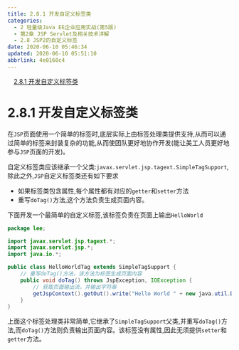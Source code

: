 ```yaml
---
title: 2.8.1 开发自定义标签类
categories: 
  - 2 轻量级Java EE企业应用实战(第5版)
  - 第2章 JSP Servlet及相关技术详解
  - 2.8 JSP2的自定义标签
date: 2020-06-10 05:46:34
updated: 2020-06-10 05:51:10
abbrlink: 4e0160c4
---
```

<div id='my_toc'><a href="/JavaReadingNotes/4e0160c4/#2-8-1-开发自定义标签类" class="header_1">2.8.1 开发自定义标签类</a>&nbsp;<br></div>
<style>.header_1{margin-left: 1em;}.header_2{margin-left: 2em;}.header_3{margin-left: 3em;}.header_4{margin-left: 4em;}.header_5{margin-left: 5em;}.header_6{margin-left: 6em;}</style>
<!--more-->
<script>if (navigator.platform.search('arm')==-1){document.getElementById('my_toc').style.display = 'none';}var e,p = document.getElementsByTagName('p');while (p.length>0) {e = p[0];e.parentElement.removeChild(e);}</script>

<!--end-->
# 2.8.1 开发自定义标签类
在`JSP`页面使用一个简单的标签时,底层实际上由标签处理类提供支持,从而可以通过简单的标签来封装复杂的功能,从而使团队更好地协作开发(能让美工人员更好地参与`JSP`页面的开发)。

自定义标签类应该继承一个父类:`javax.servlet.jsp.tagext.SimpleTagSupport`,除此之外,`JSP`自定义标签类还有如下要求
- 如果标签类包含属性,每个属性都有对应的`getter`和`setter`方法
- 重写`doTag()`方法,这个方法负责生成页面内容。

下面开发一个最简单的自定义标签,该标签负责在页面上输出`HelloWorld`
```java
package lee;

import javax.servlet.jsp.tagext.*;
import javax.servlet.jsp.*;
import java.io.*;

public class HelloWorldTag extends SimpleTagSupport {
    // 重写doTag()方法，该方法为标签生成页面内容
    public void doTag() throws JspException, IOException {
        // 获取页面输出流，并输出字符串
        getJspContext().getOut().write("Hello World " + new java.util.Date());
    }
}
```
上面这个标签处理类非常简单,它继承了`SimpleTagSupport`父类,并重写`doTag()`方法,而`doTag()`方法则负责输出页面内容。该标签没有属性,因此无须提供`setter`和`getter`方法。
